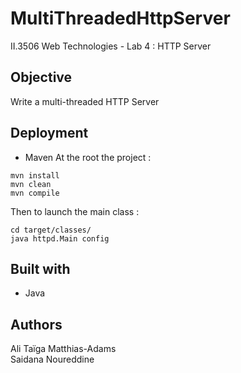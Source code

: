 # MultiThreadedHttpServer

II.3506 Web Technologies - Lab 4 : HTTP Server

## Objective

Write a multi-threaded HTTP Server

## Deployment

* Maven
At the root the project :
```
mvn install
mvn clean
mvn compile
```
Then to launch the main class : 
```
cd target/classes/
java httpd.Main config
```


## Built with

* Java

## Authors

Ali Taïga Matthias-Adams  
Saidana Noureddine  


